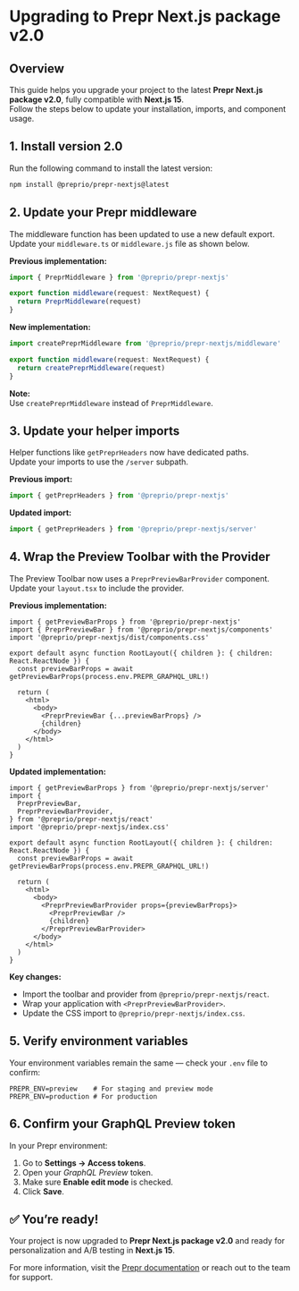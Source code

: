 # Upgrading to Prepr Next.js package **v2.0**

## Overview
This guide helps you upgrade your project to the latest **Prepr Next.js package v2.0**, fully compatible with **Next.js 15**.  
Follow the steps below to update your installation, imports, and component usage.


## 1. Install version 2.0
Run the following command to install the latest version:

```bash
npm install @preprio/prepr-nextjs@latest
```

## 2. Update your Prepr middleware
The middleware function has been updated to use a new default export.  
Update your `middleware.ts` or `middleware.js` file as shown below.

**Previous implementation:**

```ts
import { PreprMiddleware } from '@preprio/prepr-nextjs'

export function middleware(request: NextRequest) {
  return PreprMiddleware(request)
}
```

**New implementation:**

```ts
import createPreprMiddleware from '@preprio/prepr-nextjs/middleware'

export function middleware(request: NextRequest) {
  return createPreprMiddleware(request)
}
```

**Note:**  
Use `createPreprMiddleware` instead of `PreprMiddleware`.

## 3. Update your helper imports
Helper functions like `getPreprHeaders` now have dedicated paths.  
Update your imports to use the `/server` subpath.

**Previous import:**

```ts
import { getPreprHeaders } from '@preprio/prepr-nextjs'
```

**Updated import:**

```ts
import { getPreprHeaders } from '@preprio/prepr-nextjs/server'
```

## 4. Wrap the Preview Toolbar with the Provider
The Preview Toolbar now uses a `PreprPreviewBarProvider` component.  
Update your `layout.tsx` to include the provider.

**Previous implementation:**

```tsx
import { getPreviewBarProps } from '@preprio/prepr-nextjs'
import { PreprPreviewBar } from '@preprio/prepr-nextjs/components'
import '@preprio/prepr-nextjs/dist/components.css'

export default async function RootLayout({ children }: { children: React.ReactNode }) {
  const previewBarProps = await getPreviewBarProps(process.env.PREPR_GRAPHQL_URL!)

  return (
    <html>
      <body>
        <PreprPreviewBar {...previewBarProps} />
        {children}
      </body>
    </html>
  )
}
```

**Updated implementation:**

```tsx
import { getPreviewBarProps } from '@preprio/prepr-nextjs/server'
import {
  PreprPreviewBar,
  PreprPreviewBarProvider,
} from '@preprio/prepr-nextjs/react'
import '@preprio/prepr-nextjs/index.css'

export default async function RootLayout({ children }: { children: React.ReactNode }) {
  const previewBarProps = await getPreviewBarProps(process.env.PREPR_GRAPHQL_URL!)

  return (
    <html>
      <body>
        <PreprPreviewBarProvider props={previewBarProps}>
          <PreprPreviewBar />
          {children}
        </PreprPreviewBarProvider>
      </body>
    </html>
  )
}
```

**Key changes:**  
- Import the toolbar and provider from `@preprio/prepr-nextjs/react`.
- Wrap your application with `<PreprPreviewBarProvider>`.
- Update the CSS import to `@preprio/prepr-nextjs/index.css`.

## 5. Verify environment variables
Your environment variables remain the same — check your `.env` file to confirm:

```env
PREPR_ENV=preview    # For staging and preview mode
PREPR_ENV=production # For production
```

## 6. Confirm your GraphQL Preview token
In your Prepr environment:
1. Go to **Settings → Access tokens**.
2. Open your *GraphQL Preview* token.
3. Make sure **Enable edit mode** is checked.
4. Click **Save**.

## ✅ You’re ready!
Your project is now upgraded to **Prepr Next.js package v2.0** and ready for personalization and A/B testing in **Next.js 15**.

For more information, visit the [Prepr documentation](https://docs.prepr.io) or reach out to the team for support.
